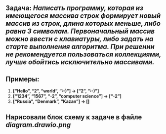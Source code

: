 ## __Задача:__ _Написать программу, которая из имеющегося массива строк формирует новый массив из строк, длина которых меньше, либо равна 3 символам. Первоначальный массив можно ввести с клавиатуры, либо задать на старте выполнения алгоритма. При решении не рекомендуется пользоваться коллекциями, лучше обойтись исключительно массивами._

## Примеры:
1. __[“Hello”, “2”, “world”, “:-)”] → [“2”, “:-)”]__
2. __[“1234”, “1567”, “-2”, “computer science”] → [“-2”]__
3. __[“Russia”, “Denmark”, “Kazan”] → []__

## Нарисовали блок схему к задаче в файле _diagram.drawio.png_
